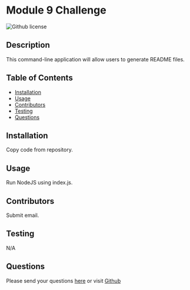 # Module 9 Challenge
  ![Github license](https://img.shields.io/badge/license--blue.svg)
## Description
This command-line application will allow users to generate README files.
## Table of Contents
* [Installation](#installation)
* [Usage](#usage)
* [Contributors](#contributors)
* [Testing](#testing)
* [Questions](#questions)
## Installation
Copy code from repository.
## Usage
Run NodeJS using index.js.
## Contributors
Submit email.
## Testing
N/A
## Questions
Please send your questions [here](mailto:ucfscuotto@gmail.com?subject=[GitHub]%20Dev%20Connect) or visit
[Github](https://github.com/Ricky-Sama)

